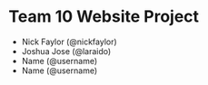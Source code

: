 # Team 10 Website Project
- Nick Faylor (@nickfaylor)
- Joshua Jose (@laraido)
- Name (@username)
- Name (@username)
